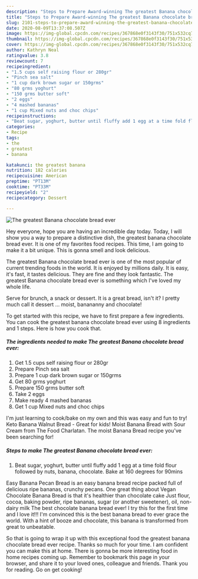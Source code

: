 ```yaml
---
description: "Steps to Prepare Award-winning The greatest Banana chocolate bread ever"
title: "Steps to Prepare Award-winning The greatest Banana chocolate bread ever"
slug: 2101-steps-to-prepare-award-winning-the-greatest-banana-chocolate-bread-ever
date: 2020-08-09T13:37:08.507Z
image: https://img-global.cpcdn.com/recipes/367868e0f3143f30/751x532cq70/the-greatest-banana-chocolate-bread-ever-recipe-main-photo.jpg
thumbnail: https://img-global.cpcdn.com/recipes/367868e0f3143f30/751x532cq70/the-greatest-banana-chocolate-bread-ever-recipe-main-photo.jpg
cover: https://img-global.cpcdn.com/recipes/367868e0f3143f30/751x532cq70/the-greatest-banana-chocolate-bread-ever-recipe-main-photo.jpg
author: Kathryn Neal
ratingvalue: 3.8
reviewcount: 7
recipeingredient:
- "1.5 cups self raising flour or 280gr"
- "Pinch sea salt"
- "1 cup dark brown sugar or 150grms"
- "80 grms yoghurt"
- "150 grms butter soft"
- "2 eggs"
- "4 mashed bananas"
- "1 cup Mixed nuts and choc chips"
recipeinstructions:
- "Beat sugar, yoghurt, butter until fluffy add 1 egg at a time fold flour followed by nuts, banana, chocolate. Bake at 160 degrees for 90mins"
categories:
- Recipe
tags:
- the
- greatest
- banana

katakunci: the greatest banana 
nutrition: 182 calories
recipecuisine: American
preptime: "PT13M"
cooktime: "PT33M"
recipeyield: "2"
recipecategory: Dessert

---
```



![The greatest Banana chocolate bread ever](https://img-global.cpcdn.com/recipes/367868e0f3143f30/751x532cq70/the-greatest-banana-chocolate-bread-ever-recipe-main-photo.jpg)

Hey everyone, hope you are having an incredible day today. Today, I will show you a way to prepare a distinctive dish, the greatest banana chocolate bread ever. It is one of my favorites food recipes. This time, I am going to make it a bit unique. This is gonna smell and look delicious.

The greatest Banana chocolate bread ever is one of the most popular of current trending foods in the world. It is enjoyed by millions daily. It is easy, it's fast, it tastes delicious. They are fine and they look fantastic. The greatest Banana chocolate bread ever is something which I've loved my whole life.

Serve for brunch, a snack or dessert. It is a great bread, isn&#39;t it? I pretty much call it dessert … moist, banananny and chocolate!


To get started with this recipe, we have to first prepare a few ingredients. You can cook the greatest banana chocolate bread ever using 8 ingredients and 1 steps. Here is how you cook that.

<!--inarticleads1-->

##### The ingredients needed to make The greatest Banana chocolate bread ever:

1. Get 1.5 cups self raising flour or 280gr
1. Prepare Pinch sea salt
1. Prepare 1 cup dark brown sugar or 150grms
1. Get 80 grms yoghurt
1. Prepare 150 grms butter soft
1. Take 2 eggs
1. Make ready 4 mashed bananas
1. Get 1 cup Mixed nuts and choc chips


I&#39;m just learning to cook/bake on my own and this was easy and fun to try! Keto Banana Walnut Bread - Great for kids! Moist Banana Bread with Sour Cream from The Food Charlatan. The moist Banana Bread recipe you&#39;ve been searching for! 

<!--inarticleads2-->

##### Steps to make The greatest Banana chocolate bread ever:

1. Beat sugar, yoghurt, butter until fluffy add 1 egg at a time fold flour followed by nuts, banana, chocolate. Bake at 160 degrees for 90mins


Easy Banana Pecan Bread is an easy banana bread recipe packed full of delicious ripe bananas, crunchy pecans. One great thing about Vegan Chocolate Banana Bread is that it&#39;s healthier than chocolate cake Just flour, cocoa, baking powder, ripe bananas, sugar (or another sweetener), oil, non-dairy milk The best chocolate banana bread ever! I try this for the first time and I love it!!! I&#39;m convinced this is the best banana bread to ever grace the world. With a hint of booze and chocolate, this banana is transformed from great to unbeatable. 

So that is going to wrap it up with this exceptional food the greatest banana chocolate bread ever recipe. Thanks so much for your time. I am confident you can make this at home. There is gonna be more interesting food in home recipes coming up. Remember to bookmark this page in your browser, and share it to your loved ones, colleague and friends. Thank you for reading. Go on get cooking!
